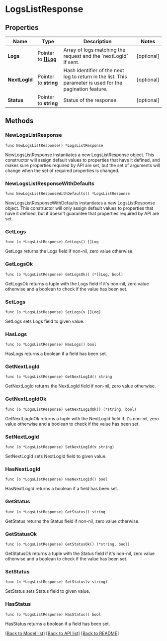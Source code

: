 # LogsListResponse

## Properties

Name | Type | Description | Notes
---- | ---- | ----------- | ------
**Logs** | Pointer to [**[]Log**](Log.md) | Array of logs matching the request and the &#x60;nextLogId&#x60; if sent. | [optional] 
**NextLogId** | Pointer to **string** | Hash identifier of the next log to return in the list. This parameter is used for the pagination feature. | [optional] 
**Status** | Pointer to **string** | Status of the response. | [optional] 

## Methods

### NewLogsListResponse

`func NewLogsListResponse() *LogsListResponse`

NewLogsListResponse instantiates a new LogsListResponse object.
This constructor will assign default values to properties that have it defined,
and makes sure properties required by API are set, but the set of arguments
will change when the set of required properties is changed.

### NewLogsListResponseWithDefaults

`func NewLogsListResponseWithDefaults() *LogsListResponse`

NewLogsListResponseWithDefaults instantiates a new LogsListResponse object.
This constructor will only assign default values to properties that have it defined,
but it doesn't guarantee that properties required by API are set.

### GetLogs

`func (o *LogsListResponse) GetLogs() []Log`

GetLogs returns the Logs field if non-nil, zero value otherwise.

### GetLogsOk

`func (o *LogsListResponse) GetLogsOk() (*[]Log, bool)`

GetLogsOk returns a tuple with the Logs field if it's non-nil, zero value otherwise
and a boolean to check if the value has been set.

### SetLogs

`func (o *LogsListResponse) SetLogs(v []Log)`

SetLogs sets Logs field to given value.

### HasLogs

`func (o *LogsListResponse) HasLogs() bool`

HasLogs returns a boolean if a field has been set.

### GetNextLogId

`func (o *LogsListResponse) GetNextLogId() string`

GetNextLogId returns the NextLogId field if non-nil, zero value otherwise.

### GetNextLogIdOk

`func (o *LogsListResponse) GetNextLogIdOk() (*string, bool)`

GetNextLogIdOk returns a tuple with the NextLogId field if it's non-nil, zero value otherwise
and a boolean to check if the value has been set.

### SetNextLogId

`func (o *LogsListResponse) SetNextLogId(v string)`

SetNextLogId sets NextLogId field to given value.

### HasNextLogId

`func (o *LogsListResponse) HasNextLogId() bool`

HasNextLogId returns a boolean if a field has been set.

### GetStatus

`func (o *LogsListResponse) GetStatus() string`

GetStatus returns the Status field if non-nil, zero value otherwise.

### GetStatusOk

`func (o *LogsListResponse) GetStatusOk() (*string, bool)`

GetStatusOk returns a tuple with the Status field if it's non-nil, zero value otherwise
and a boolean to check if the value has been set.

### SetStatus

`func (o *LogsListResponse) SetStatus(v string)`

SetStatus sets Status field to given value.

### HasStatus

`func (o *LogsListResponse) HasStatus() bool`

HasStatus returns a boolean if a field has been set.


[[Back to Model list]](../README.md#documentation-for-models) [[Back to API list]](../README.md#documentation-for-api-endpoints) [[Back to README]](../README.md)


